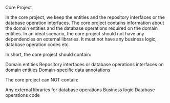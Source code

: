 Core Project

In the core project, we keep the entities and the repository interfaces or the database operation interfaces. The core project contains information about the domain entities and the database operations required on the domain entities. In an ideal scenario, the core project should not have any dependencies on external libraries. It must not have any business logic, database operation codes etc.

In short, the core project should contain:

Domain entities
Repository interfaces or database operations interfaces on domain entities
Domain-specific data annotations


The core project can NOT contain:

Any external libraries for database operations
Business logic
Database operations code